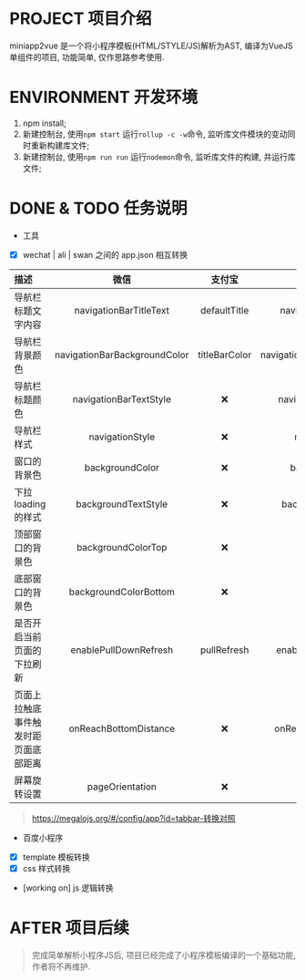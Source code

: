 # PROJECT 项目介绍

miniapp2vue 是一个将小程序模板(HTML/STYLE/JS)解析为AST, 编译为VueJS单组件的项目, 功能简单, 仅作思路参考使用.

# ENVIRONMENT 开发环境

1. npm install;
2. 新建控制台, 使用`npm start` 运行`rollup -c -w`命令, 监听库文件模块的变动同时重新构建库文件;
3. 新建控制台, 使用`npm run run` 运行`nodemon`命令, 监听库文件的构建, 并运行库文件;

# DONE & TODO 任务说明

* 工具

- [x] wechat | ali | swan 之间的 app.json 相互转换

|描述|微信|支付宝|百度|
|:---|:---:|:---:|:---:|
|导航栏标题文字内容|navigationBarTitleText|defaultTitle|navigationBarTitleText|
|导航栏背景颜色|navigationBarBackgroundColor|titleBarColor|navigationBarBackgroundColor|
|导航栏标题颜色|navigationBarTextStyle|❌|navigationBarTextStyle|
|导航栏样式|navigationStyle|❌|navigationStyle|
|窗口的背景色|backgroundColor|❌|backgroundColor|
|下拉 loading 的样式|backgroundTextStyle|❌|backgroundTextStyle|
|顶部窗口的背景色|backgroundColorTop|❌||
|底部窗口的背景色|backgroundColorBottom|❌||
|是否开启当前页面的下拉刷新|enablePullDownRefresh|pullRefresh|enablePullDownRefresh|
|页面上拉触底事件触发时距页面底部距离|onReachBottomDistance|❌|onReachBottomDistance|
|屏幕旋转设置|pageOrientation|❌||

> https://megalojs.org/#/config/app?id=tabbar-转换对照

* 百度小程序

- [x] template 模板转换
- [x] css 样式转换
- [working on] js 逻辑转换

# AFTER 项目后续

> 完成简单解析小程序JS后, 项目已经完成了小程序模板编译的一个基础功能, 作者将不再维护.
